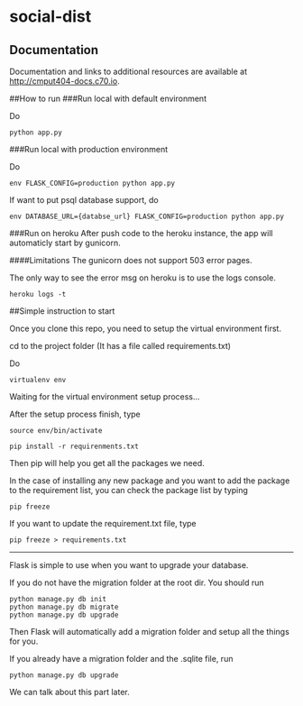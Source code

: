 # social-dist

## Documentation

Documentation and links to additional resources are available at http://cmput404-docs.c70.io.

##How to run
###Run local with default environment

Do

```
python app.py
```

###Run local with production environment

Do

```
env FLASK_CONFIG=production python app.py
```

If want to put psql database support, do

```
env DATABASE_URL={databse_url} FLASK_CONFIG=production python app.py
```

###Run on heroku
After push code to the heroku instance, the app will automaticly start by gunicorn.

####Limitations
The gunicorn does not support 503 error pages.

The only way to see the error msg on heroku is to use the logs console.
```
heroku logs -t
```

##Simple instruction to start

Once you clone this repo, you need to setup the virtual environment first.

cd to the project folder (It has a file called requirements.txt)

Do

    virtualenv env

Waiting for the virtual environment setup process...

After the setup process finish, type

    source env/bin/activate

    pip install -r requirenments.txt

Then pip will help you get all the packages we need.

In the case of installing any new package and you want to add the package to the requirement list, you can check the package list by typing

    pip freeze

If you want to update the requirement.txt file, type

    pip freeze > requirements.txt

--------------

Flask is simple to use when you want to upgrade your database.

If you do not have the migration folder at the root dir. You should run

    python manage.py db init
    python manage.py db migrate
    python manage.py db upgrade

Then Flask will automatically add a migration folder and setup all the things for you.

If you already have a migration folder and the .sqlite file, run

    python manage.py db upgrade

We can talk about this part later.

